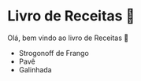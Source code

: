 # Livro de Receitas :man:

Olá, bem vindo ao livro de Receitas :handshake:

- Strogonoff de Frango
- Pavê
- Galinhada
